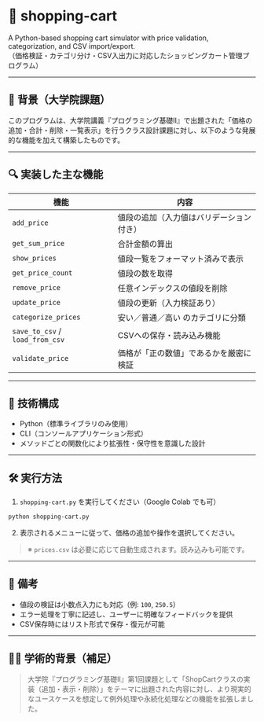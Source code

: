 # 🛒 shopping-cart

A Python-based shopping cart simulator with price validation, categorization, and CSV import/export.  
（価格検証・カテゴリ分け・CSV入出力に対応したショッピングカート管理プログラム）

---

## 📘 背景（大学院課題）

このプログラムは、大学院講義『プログラミング基礎Ⅱ』で出題された「価格の追加・合計・削除・一覧表示」を行うクラス設計課題に対し、以下のような発展的な機能を加えて構築したものです。

---

## 🔍 実装した主な機能

| 機能                       | 内容                                                                 |
|----------------------------|----------------------------------------------------------------------|
| `add_price`                | 値段の追加（入力値はバリデーション付き）                            |
| `get_sum_price`            | 合計金額の算出                                                        |
| `show_prices`              | 値段一覧をフォーマット済みで表示                                      |
| `get_price_count`          | 値段の数を取得                                                        |
| `remove_price`             | 任意インデックスの値段を削除                                          |
| `update_price`             | 値段の更新（入力検証あり）                                            |
| `categorize_prices`        | 安い／普通／高い のカテゴリに分類                                     |
| `save_to_csv` / `load_from_csv` | CSVへの保存・読み込み機能                                       |
| `validate_price`           | 価格が「正の数値」であるかを厳密に検証                                |

---

## 🧠 技術構成

- Python（標準ライブラリのみ使用）
- CLI（コンソールアプリケーション形式）
- メソッドごとの関数化により拡張性・保守性を意識した設計

---

## 🛠️ 実行方法

1. `shopping-cart.py` を実行してください（Google Colab でも可）

```bash
python shopping-cart.py
```

2. 表示されるメニューに従って、価格の追加や操作を選択してください。

> ※ `prices.csv` は必要に応じて自動生成されます。読み込みも可能です。

---

## 📝 備考

- 値段の検証は小数点入力にも対応（例: `100`, `250.5`）
- エラー処理を丁寧に記述し、ユーザーに明確なフィードバックを提供
- CSV保存時にはリスト形式で保存・復元が可能

---

## 👨‍🎓 学術的背景（補足）

> 大学院『プログラミング基礎Ⅱ』第1回課題として「ShopCartクラスの実装（追加・表示・削除）」をテーマに出題された内容に対し、より現実的なユースケースを想定して例外処理や永続化処理などの機能を拡張しました。
